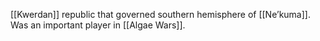 [[Kwerdan]] republic that governed southern hemisphere of [[Ne’kuma]]. Was an important player in [[Algae Wars]].